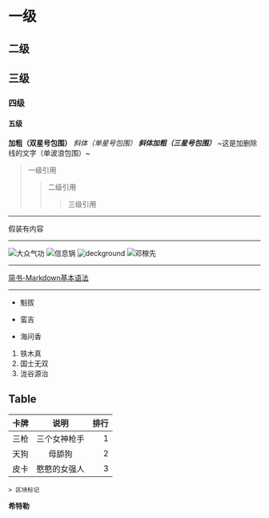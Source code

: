 # 一级
## 二级
## 三级
### 四级
#### 五级
**加粗（双星号包围）**
*斜体（单星号包围）*
***斜体加粗（三星号包围）***
~这是加删除线的文字（单波浪包围）~
>一级引用
>>二级引用
>>>三级引用
---

假装有内容
***
![大众气功](https://lh6.googleusercontent.com/OfG6q3CK0kMIVoZgUFCwf4fIHSdim87hr3Hco6Ey05W5jMaGlVEmzkLTd0paQsbwJC0UuyhwoG-CUlGtyEVMCENPvsaZ2Cp-fCXGsVDIU4gc_YkL9XYoYrp5_xR04nGVDAS4pfT89bY)
![信息锅](https://lh6.googleusercontent.com/GFMdLMqFs0bYk-cAR8gWfyvpmMNWbaiUSV36WI1rzn74vshkWRO8r0yDFcvyDQ8t2BeikvBgIUd-Ob1EQMVxDsuNRwzRvR0FLmccvA3bwLrIH9kafEiKw2hR9tVLPXIspVkA6de5drA)
![deckground](https://ss0.bdstatic.com/70cFvHSh_Q1YnxGkpoWK1HF6hhy/it/u=3645599466,3996243334&fm=26&gp=0.jpg)
![邓稼先](https://lh3.googleusercontent.com/vNpehfAs8SsVWXI6Yi8K100DB4OlM2GfcJhWWb4NSGe0Wy9HP3WQ84Y1KQWG1W0LpUl9jXInyxZd1az-0AoMYMG9gEnFZUHfwGvGxl3Y-T66GFqSBHiFEIu74skFEXZBXfjzcZtsJCE)
***
[简书-Markdown基本语法](https://www.jianshu.com/p/191d1e21f7ed)
***
- 魁拔
+ 蛮吉
* 海问香
1. 铁木真
2. 国士无双
3. 泷谷源治
## **Table**
  卡牌|说明|排行
--|:--:|--:
三枪|三个女神枪手|1
天狗|母舔狗|2
皮卡|憨憨的女强人|3



    > 区块标记
**希特勒**
